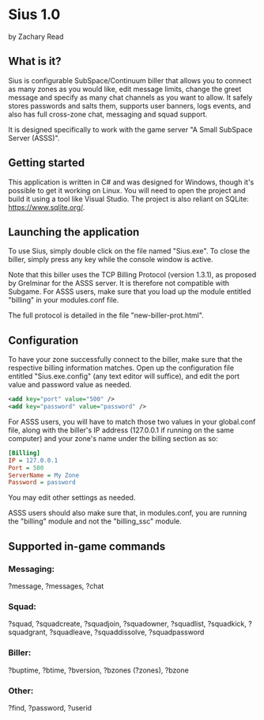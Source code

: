 # Sius 1.0

by Zachary Read


## What is it?

Sius is configurable SubSpace/Continuum biller that
allows you to connect as many zones as you would like,
edit message limits, change the greet message and specify
as many chat channels as you want to allow. It safely
stores passwords and salts them, supports user banners,
logs events, and also has full cross-zone chat, messaging
and squad support. 

It is designed specifically to work with the game server
"A Small SubSpace Server (ASSS)".

## Getting started

This application is written in C# and was designed for
Windows, though it's possible to get it working on
Linux. You will need to open the project and build it
using a tool like Visual Studio. The project is also
reliant on SQLite: https://www.sqlite.org/.


## Launching the application

To use Sius, simply double click on the file named
"Sius.exe". To close the biller, simply press any key
while the console window is active.

Note that this biller uses the TCP Billing Protocol
(version 1.3.1), as proposed by Grelminar for the ASSS
server. It is therefore not compatible with Subgame.
For ASSS users, make sure that you load up the module
entitled "billing" in your modules.conf file.

The full protocol is detailed in the file
"new-biller-prot.html".


## Configuration

To have your zone successfully connect to the biller,
make sure that the respective billing information
matches. Open up the configuration file entitled
"Sius.exe.config" (any text editor will suffice),
and edit the port value and password value as needed.

```xml
<add key="port" value="500" />
<add key="password" value="password" />
```

For ASSS users, you will have to match those two values
in your global.conf file, along with the biller's IP
address (127.0.0.1 if running on the same computer)
and your zone's name under the billing section as so:

```ini
[Billing]
IP = 127.0.0.1
Port = 500
ServerName = My Zone
Password = password
```

You may edit other settings as needed.

ASSS users should also make sure that, in modules.conf,
you are running the "billing" module and not the
"billing_ssc" module.

## Supported in-game commands

### Messaging:
?message, ?messages, ?chat

### Squad:
?squad, ?squadcreate, ?squadjoin, ?squadowner,
?squadlist, ?squadkick, ?squadgrant, ?squadleave,
?squaddissolve, ?squadpassword

### Biller:
?buptime, ?btime, ?bversion, ?bzones (?zones),
?bzone

### Other:
?find, ?password, ?userid
